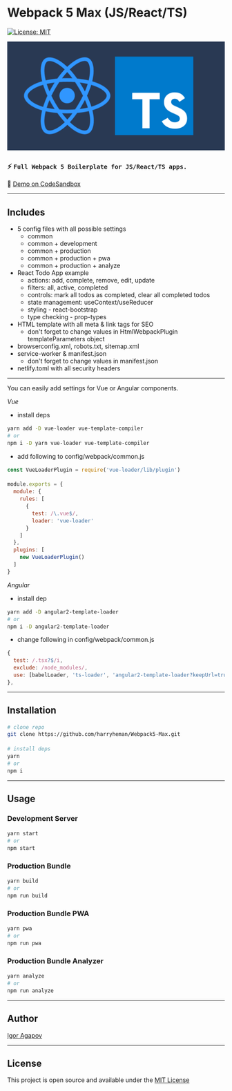 # Webpack 5 Max (JS/React/TS)

[![License: MIT](https://img.shields.io/badge/License-MIT-blue.svg)](https://opensource.org/licenses/MIT)

![logo](./public/assets/icons/logo.png)

### :zap: `Full Webpack 5 Boilerplate for JS/React/TS apps.`

:link: [Demo on CodeSandbox](https://codesandbox.io/s/webpack5-max-jsreactts-j2o2u)

---
## Includes

- 5 config files with all possible settings
  - common
  - common + development
  - common + production
  - common + production + pwa
  - common + production + analyze
- React Todo App example
  - actions: add, complete, remove, edit, update
  - filters: all, active, completed
  - controls: mark all todos as completed, clear all completed todos
  - state management: useContext/useReducer
  - styling - react-bootstrap
  - type checking - prop-types
- HTML template with all meta & link tags for SEO
  - don't forget to change values in HtmlWebpackPlugin templateParameters object
- browserconfig.xml, robots.txt, sitemap.xml
- service-worker & manifest.json
  - don't forget to change values in manifest.json
- netlify.toml with all security headers
---
You can easily add settings for Vue or Angular components.

*Vue*

- install deps

```bash
yarn add -D vue-loader vue-template-compiler
# or
npm i -D yarn vue-loader vue-template-compiler
```

- add following to config/webpack/common.js

```js
const VueLoaderPlugin = require('vue-loader/lib/plugin')

module.exports = {
  module: {
    rules: [
      {
        test: /\.vue$/,
        loader: 'vue-loader'
      }
    ]
  },
  plugins: [
    new VueLoaderPlugin()
  ]
}
```

*Angular*

- install dep

```bash
yarn add -D angular2-template-loader
# or
npm i -D angular2-template-loader
```

- change following in config/webpack/common.js

```js
{
  test: /.tsx?$/i,
  exclude: /node_modules/,
  use: [babelLoader, 'ts-loader', 'angular2-template-loader?keepUrl=true']
},
```
---
## Installation

```bash
# clone repo
git clone https://github.com/harryheman/Webpack5-Max.git

# install deps
yarn
# or
npm i
```
---
## Usage

### Development Server

```bash
yarn start
# or
npm start
```

### Production Bundle

```bash
yarn build
# or
npm run build
```

### Production Bundle PWA

```bash
yarn pwa
# or
npm run pwa
```

### Production Bundle Analyzer

```bash
yarn analyze
# or
npm run analyze
```
---
## Author

[Igor Agapov](https://github.com/harryheman)

---
## License

This project is open source and available under the [MIT License](LICENSE)